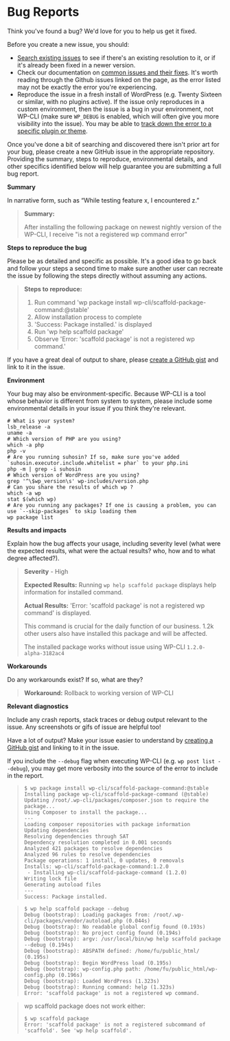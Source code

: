# Bug Reports

Think you've found a bug? We'd love for you to help us get it fixed.

Before you create a new issue, you should:

* [Search existing issues](https://github.com/issues?utf8=%E2%9C%93&q=sort%3Aupdated-desc+org%3Awp-cli+label%3Abug) to see if there's an existing resolution to it, or if it's already been fixed in a newer version.
* Check our documentation on [common issues and their fixes](https://make.wordpress.org/cli/handbook/common-issues/). It's worth reading through the Github issues linked on the page, as the error listed may not be exactly the error you're experiencing.
* Reproduce the issue in a fresh install of WordPress (e.g. Twenty Sixteen or similar, with no plugins active). If the issue only reproduces in a custom environment, then the issue is a bug in your environment, not WP-CLI (make sure `WP_DEBUG` is enabled, which will often give you more visibility into the issue). You may be able to [track down the error to a specific plugin or theme](https://make.wordpress.org/cli/handbook/identify-plugin-theme-conflict/).

Once you've done a bit of searching and discovered there isn't prior art for your bug, please create a new GitHub issue in the appropriate repository. Providing the summary, steps to reproduce, environmental details, and other specifics identified below will help guarantee you are submitting a full bug report.

**Summary**

In narrative form, such as “While testing feature x, I encountered z.”

> **Summary:**
>
> After installing the following package on newest nightly version of the WP-CLI, I receive "is not a registered wp command error"

**Steps to reproduce the bug**

Please be as detailed and specific as possible. It's a good idea to go back and follow your steps a second time to make sure another user can recreate the issue by following the steps directly without assuming any actions.

> **Steps to reproduce:**
>
> 1. Run command 'wp package install wp-cli/scaffold-package-command:@stable'
> 2. Allow installation process to complete
> 3. 'Success: Package installed.' is displayed
> 4. Run 'wp help scaffold package'
> 5. Observe 'Error: 'scaffold package' is not a registered wp command.'

If you have a great deal of output to share, please [create a GitHub gist](https://gist.github.com/) and link to it in the issue.

**Environment**

Your bug may also be environment-specific. Because WP-CLI is a tool whose behavior is different from system to system, please include some environmental details in your issue if you think they're relevant.

    # What is your system?
    lsb_release -a
    uname -a
    # Which version of PHP are you using?
    which -a php
    php -v
    # Are you running suhosin? If so, make sure you've added `suhosin.executor.include.whitelist = phar` to your php.ini
    php -m | grep -i suhosin
    # Which version of WordPress are you using?
    grep '^\$wp_version\s' wp-includes/version.php
    # Can you share the results of which wp ?
    which -a wp
    stat $(which wp)
    # Are you running any packages? If one is causing a problem, you can use `--skip-packages` to skip loading them
    wp package list

**Results and impacts**

Explain how the bug affects your usage, including severity level (what were the expected results, what were the actual results? who, how and to what degree affected?).

> **Severity** - High
> 
> **Expected Results:** Running `wp help scaffold package` displays help information for installed command.
> 
> **Actual Results:** 'Error: 'scaffold package' is not a registered wp command' is displayed.
> 
> This command is crucial for the daily function of our business. 1.2k other users also have installed this package and will be affected.
> 
> The installed package works without issue using WP-CLI `1.2.0-alpha-3182ac4`

**Workarounds**

Do any workarounds exist? If so, what are they?

> **Workaround:** Rollback to working version of WP-CLI

**Relevant diagnostics**

Include any crash reports, stack traces or debug output relevant to the issue. Any screenshots or gifs of issue are helpful too!

Have a lot of output? Make your issue easier to understand by [creating a GitHub gist](https://gist.github.com/) and linking to it in the issue.

If you include the `--debug` flag when executing WP-CLI (e.g. `wp post list --debug`), you may get more verbosity into the source of the error to include in the report.

> ```
> $ wp package install wp-cli/scaffold-package-command:@stable
> Installing package wp-cli/scaffold-package-command (@stable)
> Updating /root/.wp-cli/packages/composer.json to require the package...
> Using Composer to install the package...
> ---
> Loading composer repositories with package information
> Updating dependencies
> Resolving dependencies through SAT
> Dependency resolution completed in 0.001 seconds
> Analyzed 421 packages to resolve dependencies
> Analyzed 96 rules to resolve dependencies
> Package operations: 1 install, 0 updates, 0 removals
> Installs: wp-cli/scaffold-package-command:1.2.0
>  - Installing wp-cli/scaffold-package-command (1.2.0)
> Writing lock file
> Generating autoload files
> ---
> Success: Package installed.
> ```

>```
> $ wp help scaffold package --debug
> Debug (bootstrap): Loading packages from: /root/.wp-cli/packages/vendor/autoload.php (0.044s)
> Debug (bootstrap): No readable global config found (0.193s)
> Debug (bootstrap): No project config found (0.194s)
> Debug (bootstrap): argv: /usr/local/bin/wp help scaffold package --debug (0.194s)
> Debug (bootstrap): ABSPATH defined: /home/fu/public_html/ (0.195s)
> Debug (bootstrap): Begin WordPress load (0.195s)
> Debug (bootstrap): wp-config.php path: /home/fu/public_html/wp-config.php (0.196s)
> Debug (bootstrap): Loaded WordPress (1.323s)
> Debug (bootstrap): Running command: help (1.323s)
> Error: 'scaffold package' is not a registered wp command.
> ```

> wp scaffold package does not work either:
> 
>```
> $ wp scaffold package
> Error: 'scaffold package' is not a registered subcommand of 'scaffold'. See 'wp help scaffold'.
> ```

